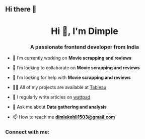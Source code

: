 ## Hi there 👋

<h1 align="center">Hi 👋, I'm Dimple</h1>
<h3 align="center">A passionate frontend developer from India</h3>

- 🔭 I’m currently working on **Movie scrapping and reviews**

- 👯 I’m looking to collaborate on **Movie scrapping and reviews**

- 🤝 I’m looking for help with **Movie scrapping and reviews**

- 👨‍💻 All of my projects are available at [Tableau](Tableau)

- 📝 I regularly write articles on [wattpad](wattpad)

- 💬 Ask me about **Data gathering and analysis**

- 📫 How to reach me **dimlekohli1503@gmail.com**

<h3 align="left">Connect with me:</h3>
<p align="left">
</p>


